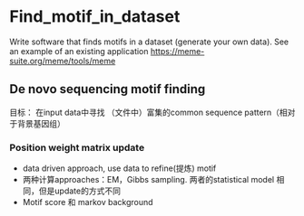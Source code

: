 # Find_motif_in_dataset
Write software that finds motifs in a dataset (generate your own data). See an example of an existing application https://meme-suite.org/meme/tools/meme 


## De novo sequencing motif finding
目标： 在input data中寻找 （文件中）富集的common sequence pattern（相对于背景基因组）  
### Position weight  matrix update
* data driven approach, use data to refine(提炼) motif
* 两种计算approaches：EM，Gibbs sampling. 两者的statistical model 相同，但是update的方式不同
* Motif score 和 markov background
